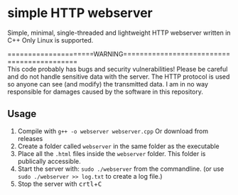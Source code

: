 <h1>simple HTTP webserver</h1>
Simple, minimal, single-threaded and lightweight HTTP webserver written in C++
Only Linux is supported.

=====================WARNING===========================================<br>
This code probably has bugs and security vulnerabilities!
Please be careful and do not handle sensitive data with the server. 
The HTTP protocol is used so anyone can see (and modify) the transmitted data.
I am in no way responsible for damages caused by the software in this repository.

<h2>Usage</h2>

<ol type="1">
    <li>Compile with <code>g++ -o webserver webserver.cpp</code>
      Or download from releases</li>
  <li>Create a folder called <code>webserver</code> in the same folder as the executable</li>
  <li>Place all the <code>.html</code> files inside the <code>webserver</code> folder. This folder is publically accessible.
  <li>Start the server with: <code>sudo ./webserver</code> from the commandline. (or use <code>sudo ./webserver >> log.txt</code> to create a log file.)
    <li>Stop the server with <kbd>crtl</kbd>+<kbd>C</kbd>
</ol>

